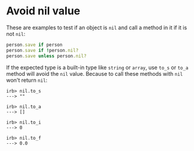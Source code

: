 # Avoid nil value

These are examples to test if an object is `nil` and call a method in it if it is not `nil`:

```ruby
person.save if person
person.save if !person.nil?
person.save unless person.nil?
```

If the expected type is a built-in type like `string` or `array`, use `to_s` or `to_a` method will avoid the `nil` value. Because to call these methods with `nil` won't return `nil`:

```console
irb> nil.to_s
---> ""

irb> nil.to_a
---> []

irb> nil.to_i
---> 0

irb> nil.to_f
---> 0.0
```

